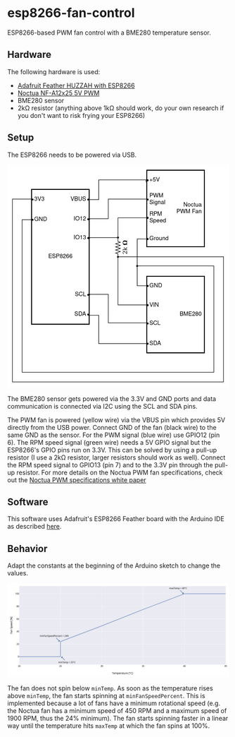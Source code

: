 # esp8266-fan-control

ESP8266-based PWM fan control with a BME280 temperature sensor.

## Hardware

The following hardware is used:
* [Adafruit Feather HUZZAH with ESP8266](https://www.adafruit.com/products/2821)
* [Noctua NF-A12x25 5V PWM](https://noctua.at/en/nf-a12x25-5v-pwm)
* BME280 sensor
* 2kΩ resistor (anything above 1kΩ should work, do your own research if you don't want to risk frying your ESP8266) 

## Setup

The ESP8266 needs to be powered via USB.

![Diagram](esp8266-fan-control-diagram.png)

The BME280 sensor gets powered via the 3.3V and GND ports and data communication is connected via I2C using the SCL and SDA pins.

The PWM fan is powered (yellow wire) via the VBUS pin which provides 5V directly from the USB power. Connect GND of the fan (black wire) to the same GND as the sensor. For the PWM signal (blue wire) use GPIO12 (pin 6). The RPM speed signal (green wire) needs a 5V GPIO signal but the ESP8266's GPIO pins run on 3.3V. This can be solved by using a pull-up resistor (I use a 2kΩ resistor, larger resistors should work as well). Connect the RPM speed signal to GPIO13 (pin 7) and to the 3.3V pin through the pull-up resistor. For more details on the Noctua PWM fan specifications, check out the [Noctua PWM specifications white paper](https://noctua.at/pub/media/wysiwyg/Noctua_PWM_specifications_white_paper.pdf)

## Software

This software uses Adafruit's ESP8266 Feather board with the Arduino IDE as described [here](https://learn.adafruit.com/adafruit-feather-huzzah-esp8266/using-arduino-ide).

## Behavior

Adapt the constants at the beginning of the Arduino sketch to change the values.

![Temperature Fan Graph](temperature-fan-graph.png)

The fan does not spin below `minTemp`. As soon as the temperature rises above `minTemp`, the fan starts spinning at `minFanSpeedPercent`. This is implemented because a lot of fans have a minimum rotational speed (e.g. the Noctua fan has a minimum speed of 450 RPM and a maximum speed of 1900 RPM, thus the 24% minimum). The fan starts spinning faster in a linear way until the temperature hits `maxTemp` at which the fan spins at 100%.
